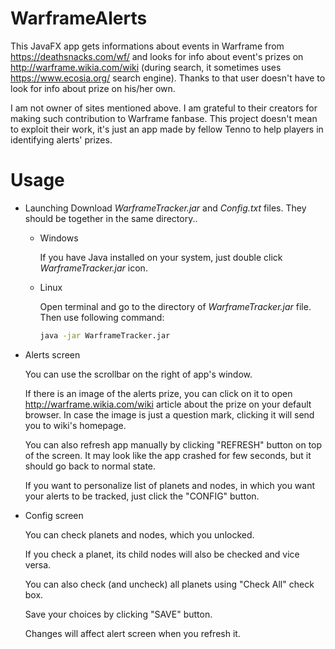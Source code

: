 # WarframeAlerts

This JavaFX app gets informations about events in Warframe from https://deathsnacks.com/wf/ and looks for info about event's prizes on http://warframe.wikia.com/wiki (during search, it sometimes uses https://www.ecosia.org/ search engine). Thanks to that user doesn't have to look for info about prize on his/her own.

I am not owner of sites mentioned above. I am grateful to their creators for making such contribution to Warframe fanbase. 
This project doesn't mean to exploit their work, it's just an app made by fellow Tenno to help players in identifying alerts' prizes.

# Usage

* Launching
  Download *WarframeTracker.jar* and *Config.txt* files. They should be together in the same directory..
  
  * Windows
  
    If you have Java installed on your system, just double click *WarframeTracker.jar* icon.

  * Linux
  
    Open terminal and go to the directory of *WarframeTracker.jar* file. Then use following command:
    ```bash
    java -jar WarframeTracker.jar
    ```
* Alerts screen

  You can use the scrollbar on the right of app's window. 

  If there is an image of the alerts prize, you can click on it to open http://warframe.wikia.com/wiki article about the prize on your default browser. In case the image is just a question mark, clicking it will send you to wiki's homepage.

  You can also refresh app manually by clicking "REFRESH" button on top of the screen. It may look like the app crashed for few seconds, but it should go back to normal state.

  If you want to personalize list of planets and nodes, in which you want your alerts to be tracked, just click the "CONFIG" button.

* Config screen

  You can check planets and nodes, which you unlocked.

  If you check a planet, its child nodes will also be checked and vice versa.

  You can also check (and uncheck) all planets using "Check All" check box.

  Save your choices by clicking "SAVE" button.

  Changes will affect alert screen when you refresh it.
